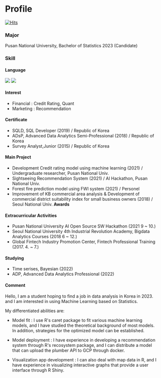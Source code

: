 # Profile

[![Hits](https://hits.seeyoufarm.com/api/count/incr/badge.svg?url=https%3A%2F%2Fgithub.com%2Fsmldlyst%2F&count_bg=%2379C83D&title_bg=%23555555&icon=&icon_color=%23E7E7E7&title=hits&edge_flat=false)](https://github.com/smldlyst)

### Major
Pusan National University, Bachelor of Statistics 2023 (Candidate)

### Skill
#### Language
<p>
<img src="https://img.shields.io/badge/Python-3776AB?style=flat-square&logo=Python&logoColor=yellow"/> <img src="https://img.shields.io/badge/R-276DC3?style=flat-square&logo=R&logoColor=blue"/>
</p>

#### Interest
- Financial : Credit Rating, Quant
- Marketing : Recommendation

#### Certificate
- SQLD, SQL Developer (2019) / Republic of Korea  
- ADsP, Advanced Data Analytics Semi-Professional (2018) / Republic of Korea  
- Survey Analyst,Junior (2015) / Republic of Korea

#### Main Project
- Development Credit rating model using machine learning (2021) / Undergraduate researcher, Pusan National Univ.
- Sightseeing Recommendation System (2021) / AI Hackathon, Pusan National Univ.
- Forest fire prediction model using FWI system (2021) / Personel
- Improvement of KB commercial area analysis & Development of commercial district suitability index for small business owners (2018) / Seoul National Univ. **Awards**

#### Extracurricular Activities
- Pusan National University AI Open Source SW Hackathon (2021 9 ~ 10.)
- Seoul National University 4th Industrial Revolution Academy, Bigdata Analytics Courses (2018 6 ~ 12.)
- Global Fintech Industry Promotion Center, Fintech Professional Training (2017. 4. ~ 7.) 

#### Studying 
- Time serises, Bayesian (2022)
- ADP, Advanced Data Analytics Professional (2022)


#### Comment
Hello, I am a student hoping to find a job in data analysis in Korea in 2023.
and I am interested in using Machine Learning based on Statistics.

My differentiated abilities are:

- Model fit
: I use R's caret package to fit various machine learning models, and I have studied the theoretical background of most models.
In addition, strategies for the optimized model can be established.

- Model deployment
: I have experience in developing a recommendation system through R's recosystem package,
and I can distribute a model that can upload the plumber API to GCP through docker.

- Visualization app development
: I can also deal with map data in R, and I have experience in visualizing interactive graphs that provide a user interface through R Shiny.
